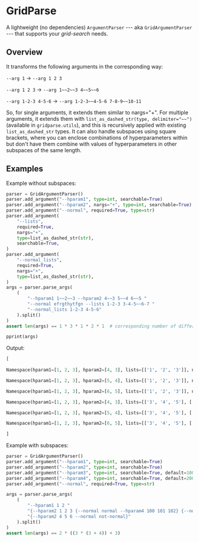 # GridParse

A lightweight (no dependencies) `ArgumentParser` --- aka `GridArgumentParser` --- that supports your *grid-search* needs.

## Overview

It transforms the following arguments in the corresponding way:

`--arg 1` &rarr; `--arg 1 2 3`

`--arg 1 2 3` &rarr; `--arg 1~~2~~3 4~~5~~6`

`--arg 1-2-3 4-5-6` &rarr; `--arg 1-2-3~~4-5-6 7-8-9~~10-11`

So, for single arguments, it extends them similar to nargs="+". For multiple arguments, it extends them with `list_as_dashed_str(type, delimiter="~~")` (available in `gridparse.utils`), and this is recursively applied with existing `list_as_dashed_str` types. It can also handle subspaces using square brackets, where you can enclose combinations of hyperparameters within but don't have them combine with values of hyperparameters in other subspaces of the same length.

## Examples

Example without subspaces:

```python
parser = GridArgumentParser()
parser.add_argument("--hparam1", type=int, searchable=True)
parser.add_argument("--hparam2", nargs="+", type=int, searchable=True)
parser.add_argument("--normal", required=True, type=str)
parser.add_argument(
    "--lists",
    required=True,
    nargs="+",
    type=list_as_dashed_str(str),
    searchable=True,
)
parser.add_argument(
    "--normal_lists",
    required=True,
    nargs="+",
    type=list_as_dashed_str(str),
)
args = parser.parse_args(
    (
        "--hparam1 1~~2~~3 --hparam2 4~~3 5~~4 6~~5 "
        "--normal efrgthytfgn --lists 1-2-3 3-4-5~~6-7 "
        "--normal_lists 1-2-3 4-5-6"
    ).split()
)
assert len(args) == 1 * 3 * 1 * 2 * 1  # corresponding number of different values in input CL arguments

pprint(args)
```

Output:

```python
[
    
Namespace(hparam1=[1, 2, 3], hparam2=[4, 3], lists=[['1', '2', '3']], normal='efrgthytfgn', normal_lists=[['1', '2', '3'], ['4', '5', '6']]),

Namespace(hparam1=[1, 2, 3], hparam2=[5, 4], lists=[['1', '2', '3']], normal='efrgthytfgn', normal_lists=[['1', '2', '3'], ['4', '5', '6']]),

Namespace(hparam1=[1, 2, 3], hparam2=[6, 5], lists=[['1', '2', '3']], normal='efrgthytfgn', normal_lists=[['1', '2', '3'], ['4', '5', '6']]),

Namespace(hparam1=[1, 2, 3], hparam2=[4, 3], lists=[['3', '4', '5'], ['6', '7']], normal='efrgthytfgn', normal_lists=[['1', '2', '3'], ['4', '5', '6']]),

Namespace(hparam1=[1, 2, 3], hparam2=[5, 4], lists=[['3', '4', '5'], ['6', '7']], normal='efrgthytfgn', normal_lists=[['1', '2', '3'], ['4', '5', '6']]),

Namespace(hparam1=[1, 2, 3], hparam2=[6, 5], lists=[['3', '4', '5'], ['6', '7']], normal='efrgthytfgn', normal_lists=[['1', '2', '3'], ['4', '5', '6']])

]
```

Example with subspaces:

```python
parser = GridArgumentParser()
parser.add_argument("--hparam1", type=int, searchable=True)
parser.add_argument("--hparam2", type=int, searchable=True)
parser.add_argument("--hparam3", type=int, searchable=True, default=1000)
parser.add_argument("--hparam4", type=int, searchable=True, default=2000)
parser.add_argument("--normal", required=True, type=str)

args = parser.parse_args(
    (
        "--hparam1 1 2 "
        "{--hparam2 1 2 3 {--normal normal --hparam4 100 101 102} {--normal maybe --hparam4 200 201 202 203}} "
        "{--hparam2 4 5 6 --normal not-normal}"
    ).split()
)
assert len(args) == 2 * ((3 * (3 + 4)) + 3)
```
